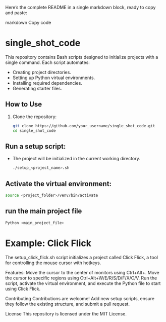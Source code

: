 Here’s the complete README in a single markdown block, ready to copy and paste:

markdown
Copy code
# single_shot_code

This repository contains Bash scripts designed to initialize projects with a single command. Each script automates:

- Creating project directories.
- Setting up Python virtual environments.
- Installing required dependencies.
- Generating starter files.

## How to Use

1. Clone the repository:
   ```bash
   git clone https://github.com/your_username/single_shot_code.git
   cd single_shot_code
   ```

## Run a setup script:
- The project will be initialized in the current working directory.
   ```bash
   ./setup_<project_name>.sh
   ```

## Activate the virtual environment:

   ```bash
   source <project_folder>/venv/bin/activate
   ```

## run the main project file

   ```bash
   Python <main_project_file>
   ```

# Example: Click Flick
The setup_click_flick.sh script initializes a project called Click Flick, a tool for controlling the mouse cursor with hotkeys.

Features:
Move the cursor to the center of monitors using Ctrl+Alt+<number>.
Move the cursor to specific regions using Ctrl+Alt+W/E/R/S/D/F/X/C/V.
Run the script, activate the virtual environment, and execute the Python file to start using Click Flick.

Contributing
Contributions are welcome! Add new setup scripts, ensure they follow the existing structure, and submit a pull request.

License
This repository is licensed under the MIT License.
